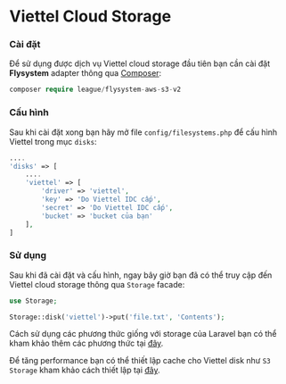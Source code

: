 Viettel Cloud Storage
===============================

### Cài đặt 

Để sử dụng được dịch vụ Viettel cloud storage đầu tiên bạn cần cài đặt **Flysystem** adapter thông qua [Composer](https://getcomposer.org):

```php
composer require league/flysystem-aws-s3-v2
```

### Cấu hình

Sau khi cài đặt xong bạn hãy mở file `config/filesystems.php` để cấu hình Viettel trong mục `disks`:

```php
....
'disks' => [
    ....
    'viettel' => [
        'driver' => 'viettel',
        'key' => 'Do Viettel IDC cấp',
        'secret' => 'Do Viettel IDC cấp',
        'bucket' => 'bucket của bạn'
    ],
]
```

### Sử dụng

Sau khi đã cài đặt và cấu hình, ngay bây giờ bạn đã có thể truy cập đến Viettel cloud storage thông qua `Storage` facade:

```php
use Storage;

Storage::disk('viettel')->put('file.txt', 'Contents');
```

Cách sử dụng các phương thức giống với storage của Laravel bạn có thể kham khảo thêm các phương thức tại 
[đây](https://laravel.com/docs/master/filesystem).

Để tăng performance bạn có thể thiết lập cache cho Viettel disk như `S3 Storage` kham khảo cách thiết lập tại 
[đây](https://laravel.com/docs/master/filesystem#configuration).

